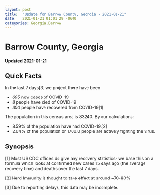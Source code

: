 ```yaml
---
layout: post
title:  "Update for Barrow County, Georgia - 2021-01-21"
date:   2021-01-21 01:01:29 -0600
categories: Georgia,Barrow
---
```


# Barrow County, Georgia
#### Updated 2021-01-21

## Quick Facts

In the last 7 days[3] we project there have been
- *605* new cases of COVID-19
- *8* people have died of COVID-19
- *300* people have recovered from COVID-19[1]

The population in this census area is 83240. By our calculations:
- 8.59% of the population have had COVID-19.[2]
- 2.04% of the population or 1700.0 people are actively fighting the virus.

## Synopsis




[1] Most US CDC offices do give any recovery statistics- we base this on a formula which looks at confirmed new cases
15 days ago (the average recovery time) and deaths over the last 7 days.

[2] Herd Immunity is thought to take effect at around ~70-80%

[3] Due to reporting delays, this data may be incomplete.
 
    